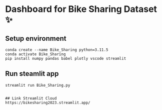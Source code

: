 # Dashboard for Bike Sharing Dataset ✨

## Setup environment
```
conda create --name Bike_Sharing python=3.11.5
conda activate Bike_Sharing
pip install numpy pandas babel plotly vscode streamlit
```

## Run steamlit app
```
streamlit run Bike_Sharing.py


## Link Streamlit Cloud
https://bikesharing2023.streamlit.app/
```
